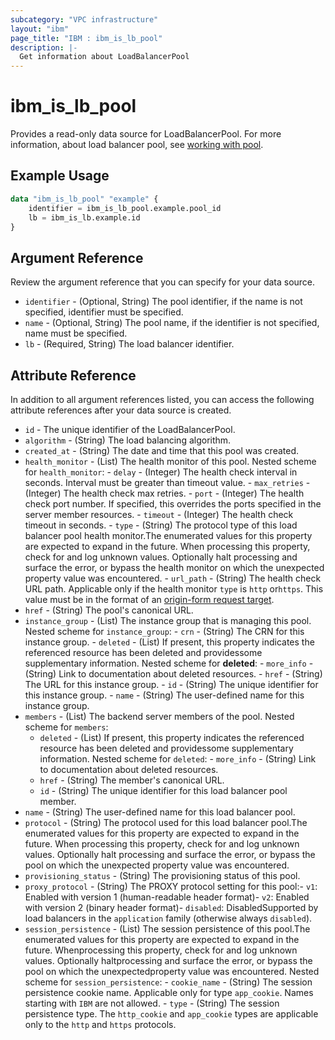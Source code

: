 ```yaml
---
subcategory: "VPC infrastructure"
layout: "ibm"
page_title: "IBM : ibm_is_lb_pool"
description: |-
  Get information about LoadBalancerPool
---
```


# ibm_is_lb_pool

Provides a read-only data source for LoadBalancerPool. For more information, about load balancer pool, see [working with pool](https://cloud.ibm.com/docs/vpc?topic=vpc-nlb-pools).

## Example Usage

```terraform
data "ibm_is_lb_pool" "example" {
	identifier = ibm_is_lb_pool.example.pool_id
	lb = ibm_is_lb.example.id
}
```

## Argument Reference

Review the argument reference that you can specify for your data source.

- `identifier` - (Optional, String) The pool identifier, if the name is not specified, identifier must be specified.
- `name` - (Optional, String) The pool name, if the identifier is not specified, name must be specified.
- `lb` - (Required, String) The load balancer identifier.

## Attribute Reference

In addition to all argument references listed, you can access the following attribute references after your data source is created.

- `id` - The unique identifier of the LoadBalancerPool.
- `algorithm` - (String) The load balancing algorithm.
- `created_at` - (String) The date and time that this pool was created.
- `health_monitor` - (List) The health monitor of this pool.
	Nested scheme for `health_monitor`:
    	- `delay` - (Integer) The health check interval in seconds. Interval must be greater than timeout value.
    	- `max_retries` - (Integer) The health check max retries.
    	- `port` - (Integer) The health check port number. If specified, this overrides the ports specified in the server member resources.
    	- `timeout` - (Integer) The health check timeout in seconds.
    	- `type` - (String) The protocol type of this load balancer pool health monitor.The enumerated values for this property are expected to expand in the future. When processing this property, check for and log unknown values. Optionally halt processing and surface the error, or bypass the health monitor on which the unexpected property value was encountered.
    	- `url_path` - (String) The health check URL path. Applicable only if the health monitor `type` is `http` or`https`. This value must be in the format of an [origin-form request target](https://tools.ietf.org/html/rfc7230#section-5.3.1).
- `href` - (String) The pool's canonical URL.
- `instance_group` - (List) The instance group that is managing this pool.
	Nested scheme for `instance_group`:
    	- `crn` - (String) The CRN for this instance group.
    	- `deleted` - (List) If present, this property indicates the referenced resource has been deleted and providessome supplementary information.
			Nested scheme for **deleted**:
        		- `more_info` - (String) Link to documentation about deleted resources.
        - `href` - (String) The URL for this instance group.
        - `id` - (String) The unique identifier for this instance group.
        - `name` - (String) The user-defined name for this instance group.
- `members` - (List) The backend server members of the pool.
	Nested scheme for `members`:
	- `deleted` - (List) If present, this property indicates the referenced resource has been deleted and providessome supplementary information.
		Nested scheme for `deleted`:
    		- `more_info` - (String) Link to documentation about deleted resources.
    - `href` - (String) The member's canonical URL.
    - `id` - (String) The unique identifier for this load balancer pool member.
- `name` - (String) The user-defined name for this load balancer pool.
- `protocol` - (String) The protocol used for this load balancer pool.The enumerated values for this property are expected to expand in the future. When processing this property, check for and log unknown values. Optionally halt processing and surface the error, or bypass the pool on which the unexpected property value was encountered.
- `provisioning_status` - (String) The provisioning status of this pool.
- `proxy_protocol` - (String) The PROXY protocol setting for this pool:- `v1`: Enabled with version 1 (human-readable header format)- `v2`: Enabled with version 2 (binary header format)- `disabled`: DisabledSupported by load balancers in the `application` family (otherwise always `disabled`).
- `session_persistence` - (List) The session persistence of this pool.The enumerated values for this property are expected to expand in the future. Whenprocessing this property, check for and log unknown values. Optionally haltprocessing and surface the error, or bypass the pool on which the unexpectedproperty value was encountered.
	Nested scheme for `session_persistence`:
    	- `cookie_name` - (String) The session persistence cookie name. Applicable only for type `app_cookie`. Names starting with `IBM` are not allowed.
    	- `type` - (String) The session persistence type. The `http_cookie` and `app_cookie` types are applicable only to the `http` and `https` protocols.
